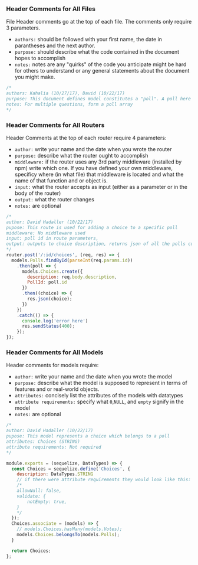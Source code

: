 ### Header Comments for All Files

File Header comments go at the top of each file. The comments only require 3 parameters. 
- `authors:` should be followed with your first name, the date in parantheses and the next author.
- `purpose:` should describe what the code contained in the document hopes to accomplish
- `notes:` notes are any "quirks" of the code you anticipate might be hard for others to understand or any general statements about the document you might make. 

```javascript
/*
authors: Kahalia (10/27/17), David (10/22/17)
purpose: This document defines model constitutes a "poll". A poll here is a single question with multiple options selectable by the user.
notes: For multiple questions, form a poll array
*/
```



### Header Comments for All Routers

Header Comments at the top of each router require 4 parameters:

- `author:`  write your name and the date when you wrote the router
- `purpose:` describe what the router ought to accomplish
- `middleware:`  if the router uses any 3rd party middleware (installed by npm) write which one. If you have defined your own middleware, specificy where (in what file) that middleware is located and what the name of that function and or object is.
- `input:` what the router accepts as input (either as a parameter or in the body of the router) 
- `output:` what the router changes
- `notes:` are optional

```javascript
/*
author: David Hadaller (10/22/17)
pupose: This route is used for adding a choice to a specific poll
middleware: No middleware used
input: poll id in route parameters, 
output: outputs to choice description, returns json of all the polls current choices and if there's an error, returns status 400
*/
router.post('/:id/choices', (req, res) => {
  models.Polls.findById(parseInt(req.params.id))
    .then(poll => {
      models.Choices.create({
        description: req.body.description,
        PollId: poll.id
      })
      .then((choice) => {
        res.json(choice);
      })
    })
    .catch(() => {
      console.log('error here')
      res.sendStatus(400);
    });
});
```



### Header Comments for All Models

Header comments for models require:


- `author:`  write your name and the date when you wrote the model
- `purpose:` describe what the model is supposed to represent in terms of features and or real-world objects.
- `attributes:` concisely list the attributes of the models with datatypes 
- `attribute requirements:` specify what `0`,`NULL`, and `empty` signify in the model
- `notes:` are optional

```javascript
/*
author: David Hadaller (10/22/17)
pupose: This model represents a choice which belongs to a poll
attributes: Choices (STRING)
attribute requirements: Not required
*/

module.exports = (sequelize, DataTypes) => {
  const Choices = sequelize.define('Choices', {
    description: DataTypes.STRING
    // if there were attribute requirements they would look like this:
    /*
	allowNull: false,
    validate: {
    	notEmpty: true,
    }
    */
  });
  Choices.associate = (models) => {
    // models.Choices.hasMany(models.Votes);
    models.Choices.belongsTo(models.Polls);
  }

  return Choices;
};
```
